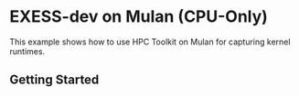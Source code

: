 # EXESS-dev on Mulan (CPU-Only)

This example shows how to use HPC Toolkit on Mulan for capturing kernel runtimes.

## Getting Started

